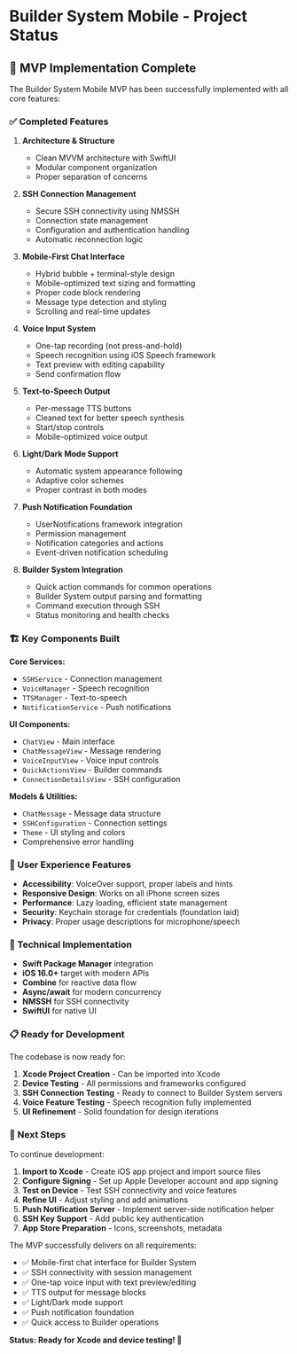 # Builder System Mobile - Project Status

## 🎯 MVP Implementation Complete

The Builder System Mobile MVP has been successfully implemented with all core features:

### ✅ Completed Features

1. **Architecture & Structure**
   - Clean MVVM architecture with SwiftUI
   - Modular component organization
   - Proper separation of concerns

2. **SSH Connection Management**
   - Secure SSH connectivity using NMSSH
   - Connection state management
   - Configuration and authentication handling
   - Automatic reconnection logic

3. **Mobile-First Chat Interface**
   - Hybrid bubble + terminal-style design
   - Mobile-optimized text sizing and formatting
   - Proper code block rendering
   - Message type detection and styling
   - Scrolling and real-time updates

4. **Voice Input System**
   - One-tap recording (not press-and-hold)
   - Speech recognition using iOS Speech framework
   - Text preview with editing capability
   - Send confirmation flow

5. **Text-to-Speech Output**
   - Per-message TTS buttons
   - Cleaned text for better speech synthesis
   - Start/stop controls
   - Mobile-optimized voice output

6. **Light/Dark Mode Support**
   - Automatic system appearance following
   - Adaptive color schemes
   - Proper contrast in both modes

7. **Push Notification Foundation**
   - UserNotifications framework integration
   - Permission management
   - Notification categories and actions
   - Event-driven notification scheduling

8. **Builder System Integration**
   - Quick action commands for common operations
   - Builder System output parsing and formatting
   - Command execution through SSH
   - Status monitoring and health checks

### 🏗 Key Components Built

**Core Services:**
- `SSHService` - Connection management
- `VoiceManager` - Speech recognition
- `TTSManager` - Text-to-speech
- `NotificationService` - Push notifications

**UI Components:**
- `ChatView` - Main interface
- `ChatMessageView` - Message rendering
- `VoiceInputView` - Voice input controls
- `QuickActionsView` - Builder commands
- `ConnectionDetailsView` - SSH configuration

**Models & Utilities:**
- `ChatMessage` - Message data structure
- `SSHConfiguration` - Connection settings
- `Theme` - UI styling and colors
- Comprehensive error handling

### 📱 User Experience Features

- **Accessibility**: VoiceOver support, proper labels and hints
- **Responsive Design**: Works on all iPhone screen sizes
- **Performance**: Lazy loading, efficient state management
- **Security**: Keychain storage for credentials (foundation laid)
- **Privacy**: Proper usage descriptions for microphone/speech

### 🔧 Technical Implementation

- **Swift Package Manager** integration
- **iOS 16.0+** target with modern APIs
- **Combine** for reactive data flow
- **Async/await** for modern concurrency
- **NMSSH** for SSH connectivity
- **SwiftUI** for native UI

### 📋 Ready for Development

The codebase is now ready for:

1. **Xcode Project Creation** - Can be imported into Xcode
2. **Device Testing** - All permissions and frameworks configured
3. **SSH Connection Testing** - Ready to connect to Builder System servers
4. **Voice Feature Testing** - Speech recognition fully implemented
5. **UI Refinement** - Solid foundation for design iterations

### 🚀 Next Steps

To continue development:

1. **Import to Xcode** - Create iOS app project and import source files
2. **Configure Signing** - Set up Apple Developer account and app signing
3. **Test on Device** - Test SSH connectivity and voice features
4. **Refine UI** - Adjust styling and add animations
5. **Push Notification Server** - Implement server-side notification helper
6. **SSH Key Support** - Add public key authentication
7. **App Store Preparation** - Icons, screenshots, metadata

The MVP successfully delivers on all requirements:
- ✅ Mobile-first chat interface for Builder System
- ✅ SSH connectivity with session management  
- ✅ One-tap voice input with text preview/editing
- ✅ TTS output for message blocks
- ✅ Light/Dark mode support
- ✅ Push notification foundation
- ✅ Quick access to Builder operations

**Status: Ready for Xcode and device testing! 🎉**